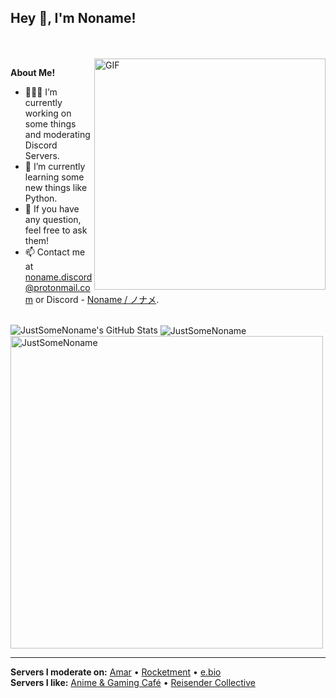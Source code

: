 <h2 title="hehehe"> Hey 👋, I'm Noname!</h2>
<br />
<br />


  <img align="right" width=370 alt="GIF" src="https://i.pinimg.com/originals/e1/85/18/e18518c6d24257c6fb02e3c95a862d85.gif" />

**About Me!**

- 👨🏽‍💻 I’m currently working on some things and moderating Discord Servers.
- 🌱 I’m currently learning some new things like Python.
- 💬 If you have any question, feel free to ask them!
- 📫 Contact me at [noname.discord@protonmail.com](mailto:noname.discord@protonmail.com) or Discord - [Noname / ノナメ](https://discord.com/users/515404778021322773).

<br />

<img src="https://github-readme-stats.vercel.app/api?username=justsomenoname&show_icons=true&hide_border=true&count_private=true&theme=shades-of-purple&icon_color=fad000" alt="JustSomeNoname's GitHub Stats">
<img align="center" src="https://github-readme-streak-stats.herokuapp.com/?user=justsomenoname&count_private=true&theme=radical" alt="JustSomeNoname" />
<img align="center" width=500 src="https://github-readme-stats.vercel.app/api/top-langs/?username=justsomenoname&count_private=true&theme=radical" alt="JustSomeNoname" />

-----
<b>Servers I moderate on:</b>
[Amar](https://discord.com/servers/amar-444141193022930944) • [Rocketment](https://discord.com/invite/rocketment) • [e.bio](https://discord.com/servers/e-bio-913922450205585439)
<br />
<b>Servers I like:</b>
[Anime & Gaming Café](https://animegamingcafe.de/) • [Reisender Collective](https://discord.com/invite/729qxEBEXF)
